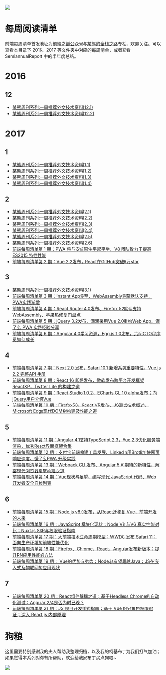 ![](https://cdn-images-1.medium.com/max/2000/1*3oNgt5C2JC5FucjUm2SPxg.jpeg)

# 每周阅读清单

前端每周清单首发地址为[前端之巅公众号](https://parg.co/bhI)与[某熊的全栈之路](https://zhuanlan.zhihu.com/p/27815800)专栏，欢迎关注。可以查看本目录下 2016、2017 等文件夹中对应的每周清单，或者查看 SemiannualReport 中的半年度总结。


# 2016

## 12
- [某熊周刊系列:一周推荐外文技术资料(12.1)](https://zhuanlan.zhihu.com/p/24516669)
- [某熊周刊系列:一周推荐外文技术资料(12.2)](https://zhuanlan.zhihu.com/p/24634585)

# 2017

## 1
- [某熊周刊系列:一周推荐外文技术资料(1.1)](https://zhuanlan.zhihu.com/p/24739573)
- [某熊周刊系列:一周推荐外文技术资料(1.2)](https://zhuanlan.zhihu.com/p/24840980)
- [某熊周刊系列:一周推荐外文技术资料(1.3)](https://zhuanlan.zhihu.com/p/24940337)
- [某熊周刊系列:一周推荐外文技术资料(1.4)](https://zhuanlan.zhihu.com/p/25017944)

## 2
- [某熊周刊系列:一周推荐外文技术资料(2.1)](https://zhuanlan.zhihu.com/p/25074913)
- [某熊周刊系列:一周推荐外文技术资料(2.2)](https://zhuanlan.zhihu.com/p/25153057)
- [某熊周刊系列:一周推荐外文技术资料(2.3)](https://zhuanlan.zhihu.com/p/25224787)
- [某熊周刊系列:一周推荐外文技术资料(2.4)](https://zhuanlan.zhihu.com/p/25304430)
- [某熊周刊系列:一周推荐外文技术资料(2.5)](https://zhuanlan.zhihu.com/p/25384352)
- [某熊周刊系列:一周推荐外文技术资料(2.6)](https://zhuanlan.zhihu.com/p/25476502)
- [前端每周清单第 1 期：PWA 将与安卓原生平起平坐、V8 团队致力于提高 ES2015 特性性能](https://zhuanlan.zhihu.com/p/25335123) 
- [前端每周清单第 2 期：Vue 2.2发布，React在GitHub突破6万star](https://zhuanlan.zhihu.com/p/25462536)

## 3
- [某熊周刊系列:一周推荐外文技术资料(3.1)](https://zhuanlan.zhihu.com/p/25549996)
- [前端每周清单第 3 期：Instant App将至，WebAssembly将获默认支持，PWA实践渐增](https://zhuanlan.zhihu.com/p/25597082)
- [前端每周清单第 4 期：React Router 4.0发布、Firefox 52默认支持WebAssembly、苹果热修复门盘点](https://zhuanlan.zhihu.com/p/25740575) 
- [前端每周清单第 5 期：jQuery 3.2发布，滴滴采用Vue 2.0重构Web App、饿了么 PWA 实践经验分享](https://zhuanlan.zhihu.com/p/25888775) 
- [前端每周清单第 6 期：Angular  4.0学习资源，Egg.js 1.0发布，六问CTO程序员如何成长](https://zhuanlan.zhihu.com/p/26029047)

## 4
- [前端每周清单第 7 期：Next 2.0 发布，Safari 10.1 新增系列重要特性，Vue.js 2.2 完整API 手册](https://zhuanlan.zhihu.com/p/26191902)
- [前端每周清单第 8 期：React 16 即将发布，微软发布跨平台开发框架 ReactXP，Twitter Lite 的构建之道](https://zhuanlan.zhihu.com/p/26282614)
- [前端每周清单第 9 期：React Studio 1.0.2、ECharts GL 1.0 alpha发布；向jQuery用户介绍Vue](https://zhuanlan.zhihu.com/p/26448725)
- [前端每周清单第 10 期：Firefox53、React VR发布、JS测试技术概述、Microsoft Edge现代DOM树构建及性能之道](https://zhuanlan.zhihu.com/p/26550513)

## 5
- [前端每周清单第 11 期：Angular 4.1支持TypeScript 2.3，Vue 2.3优化服务端渲染，优秀React界面框架合集](https://zhuanlan.zhihu.com/p/26682332)
- [前端每周清单第 12 期：支付宝前端构建工具发展、LinkedIn用Brotli加快网页响应速度、饿了么PWA 升级实践](https://zhuanlan.zhihu.com/p/26780461)
- [前端每周清单第 13 期：Webpack CLI 发布、Angular 5 可期待的新特性、解密现代浏览器引擎构建之道](https://zhuanlan.zhihu.com/p/26920959)
- [前端每周清单第 14 期：Vue现状与展望、编写现代 JavaScript 代码、Web 开发者安全自检列表](https://zhuanlan.zhihu.com/p/27052544) 

## 6
- [前端每周清单第 15 期：Node.js v8.0发布，从React迁移到 Vue，前端开发的未来](https://parg.co/bJ9)
- [前端每周清单第 16 期：JavaScript 模块化现状；Node V8 与V6 真实性能对比；Nuxt.js SSR与权限验证指南](https://zhuanlan.zhihu.com/p/27260442)
- [前端每周清单第 17 期：大前端技术生命周期模型；WWDC 发布 Safari 11；面向生产环境的前端性能优化](https://zhuanlan.zhihu.com/p/27372944)
- [前端每周清单第 18 期：Firefox、Chrome、React、Angular发布新版本；提升RN应用性能的方法](https://zhuanlan.zhihu.com/p/27468442) 
- [前端每周清单第 19 期： Vue的优势与劣势；Node.js有望超越Java；JS在嵌入式及物联网的应用现状](https://zhuanlan.zhihu.com/p/27577316)

## 7
- [前端每周清单第 20 期：React组件解耦之道；基于Headless Chrome的自动化测试；Angular 2/4是否为时已晚？](https://zhuanlan.zhihu.com/p/27684971)
- [前端每周清单第 21 期：JS 项目开发样式指南；基于 Vue 的分角色权限验证；深入 React.js 内部原理](https://zhuanlan.zhihu.com/p/27815800)


# 狗粮

这里需要特别感谢我的夫人帮助我整理归档，以及我的柯基布丁为我们打气加油；如果觉得本系列对你有所帮助，欢迎给我家布丁买点狗粮~

![](https://github.com/wxyyxc1992/OSS/blob/master/2017/8/1/Buding.jpg?raw=true)
